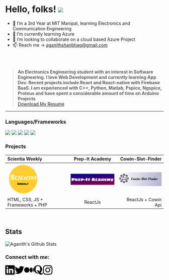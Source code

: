 # Hello, folks! <img src="https://raw.githubusercontent.com/MartinHeinz/MartinHeinz/master/wave.gif" width="30px">

- 👀 I’m a 3rd Year at MIT Manipal, learning Electronics and Communication Engineering
- 🌱 I’m currently learning Azure
- 💞️ I’m looking to collaborate on a cloud based Azure Project
- 📫 Reach me -> aganithshanbhag@gmail.com 

<br/>
<br/>

> **An Electronics Engineering student with an interest in
Software Engineering. I love Web Development and
currently learning App Dev. Recent projects include
React and React-native with Firebase BaaS. I am
experienced with C++, Python, Matlab, Pspice, Ngspice,
Proteus and have spent a considerable amount of time
on Arduino Projects**<br/><a id="raw-url" href="AganithShanbhag_EC.pdf">Download My Resume</a>

<hr/>


### Languages/Frameworks

![](https://img.shields.io/badge/C-informational?style=flat&logo=<LOGO_NAME>&logoColor=white&color=639af2) 
![](https://img.shields.io/badge/C++-informational?style=flat&logo=<LOGO_NAME>&logoColor=white&color=0846a8) 
![](https://img.shields.io/badge/Py3-informational?style=flat&logo=<LOGO_NAME>&logoColor=blue&color=795909)
![](https://img.shields.io/badge/<HTML/>-CSS_JS_Bootstrap-informational?style=flat&logo=<LOGO_NAME>&logoColor=white&color=792509)
![](https://img.shields.io/badge/ReactJs-informational?style=flat&logo=<LOGO_NAME>&logoColor=white&color=39a6e6)


### Projects

| Scientia Weekly | Prep-It Academy | Cowin-Slot-Finder |
|:-----|:------:|------:|
| [<img align="left" alt="Scientia Weekly" width="100px" margin="5px"  src="scientiaweekly1.png"/>][SWeekly] |[<img align="left" alt="Scientia Weekly" width="180px" margin="5px"  src="Screenshot (667).png"/>][Prep-It]  |[<img align="left" alt="Scientia Weekly" width="180px" margin="5px"  src="Cowin-slot-finder.png"/>][Cowin]|
| HTML, CSS, JS + Frameworks + PHP|  ReactJs | ReactJs + Cowin Api |

<br/>

## Stats

![Aganith's Github Stats](https://github-readme-stats.vercel.app/api?username=aganithshanbhag&theme=dark&show_icons=true)



### Connect with me:

[<img align="left" alt="aganith linkedin" width="30px" margin="10px" src="./linkedin.svg"/>][linkedin] 
[<img align="left" alt="aganith twitter" width="30px" margin="10px"  src="./twitter.svg"/>][twitter] 
[<img align="left" alt="aganith medium" width="30px" margin="10px"  src="./medium.svg"/>][medium] 
[<img align="left" alt="aganith quora" width="30px" margin="10px"  src="./quora.svg"/>][quora] 
[<img align="left" alt="aganith instagram" width="30px" margin="10px"  src="./instagram.svg"/>][insta]

<br/>
<br/>



[linkedin]: https://www.linkedin.com/in/aganith-shanbhag-403837184/
[insta]: https://www.instagram.com/aganithshanbhag/
[quora]: https://www.quora.com/profile/Aganith-Shanbhag
[twitter]: https://twitter.com/Aganith_
[medium]: https://medium.com/@aganithshanbhag
[SWeekly]:https://www.scientiaweekly.com/?i=1

[Cowin]:https://cowin-slot-finder.netlify.app/
[Prep-It]:https://609f66b8dd9541770d573b75--prep-it-academy.netlify.app/



<!---
AganithShanbhag/AganithShanbhag is a ✨ special ✨ repository because its `README.md` (this file) appears on your GitHub profile.
You can click the Preview link to take a look at your changes.
--->

